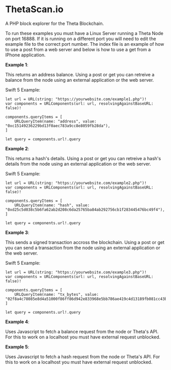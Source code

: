 # ThetaScan.io

A PHP block explorer for the Theta Blockchain.  

To run these examples you must have a Linux Server running a Theta Node on port 16888.  If it is running on a different port you will need to edit the example file to the correct port number.  The index file is an example of how to use a post from a web server and below is how to use a get from a IPhone application. 

**Example 1**: 

This returns an address balance.
Using a post or get you can retreive a balance from the node using an external application or the web server.

Swift 5 Example:
```
let url = URL(string: "https://yourwebsite.com/example1.php")!
var components = URLComponents(url: url, resolvingAgainstBaseURL: false)!

components.queryItems = [
    URLQueryItem(name: "address", value: "0xc15149236229bd13f0aec783a9cc8e8059fb28da"),
]

let query = components.url!.query
```

**Example 2**: 

This returns a hash's details.
Using a post or get you can retreive a hash's details from the node using an external application or the web server.

Swift 5 Example:
```
let url = URL(string: "https://yourwebsite.com/example2.php")!
var components = URLComponents(url: url, resolvingAgainstBaseURL: false)!

components.queryItems = [
    URLQueryItem(name: "hash", value: "0xd25c5d038c5b6fa62ab2d208c6da25765ba84ab292756cb1f283445476bc49f4"),
]

let query = components.url!.query
```

**Example 3**: 

This sends a signed transaction accross the blockchain.
Using a post or get you can send a transaction from the node using an external application or the web server.

Swift 5 Example:
```
let url = URL(string: "https://yourwebsite.com/example3.php")!
var components = URLComponents(url: url, resolvingAgainstBaseURL: false)!

components.queryItems = [
    URLQueryItem(name: "tx_bytes", value: "02f8a4c78085e8d4a51000f86ff86d942e833968e5bb786ae419c4d13189fb081cc43babd3888ac7230489e800008901158e46f1e875100015b841c2daae6cab92e37308763664fcbe93d90219df5a3520853a9713e70e734b11f27a43db6b77da4f885213b45a294c2b4c74dc9a018d35ba93e5b9297876a293c700eae9949f1233798e905e173560071255140b4a8abd3ec6d3888ac7230489e800008901158e460913d00000"),
]

let query = components.url!.query
```
**Example 4**: 

Uses Javascript to fetch a balance request from the node or Theta's API.  For this to work on a localhost you must have external request unblocked.

**Example 5**: 

Uses Javascript to fetch a hash request from the node or Theta's API.  For this to work on a localhost you must have external request unblocked.



